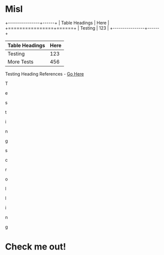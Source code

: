 # Misl

+----------------+------+
| Table Headings | Here |
+================+======+
| Testing        | 123  |
+----------------+------+

| Table Headings | Here |
|----------------|------|
| Testing        | 123  |
| More Tests     | 456  |

Testing Heading References - [Go Here](#http://www.google.com)

T

e

s

t

i

n

g

s

c

r

o

l

l

i

n

g

Check me out!
=============

